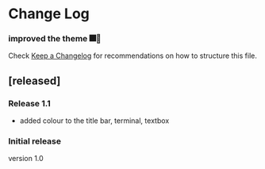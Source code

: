 # Change Log

### improved the theme 🎆🎉

Check [Keep a Changelog](http://keepachangelog.com/) for recommendations on how to structure this file.

## [released]

### Release 1.1
- added colour to the title bar, terminal, textbox

### Initial release
version 1.0